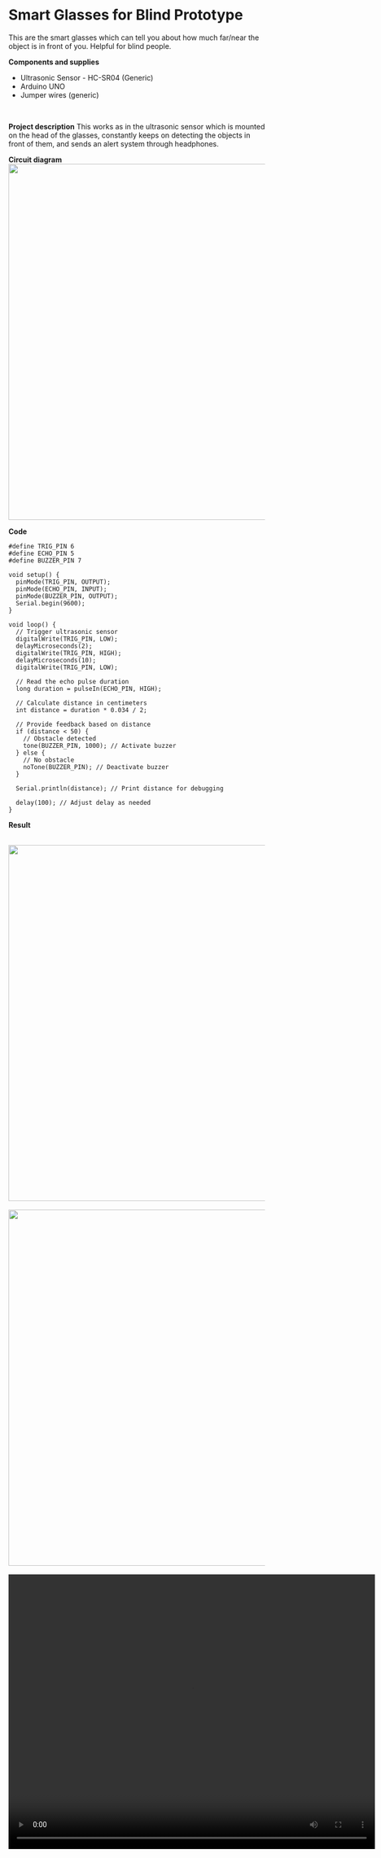 # Smart Glasses for Blind Prototype
This are the smart glasses which can tell you about how much far/near the object is in front of you. Helpful for blind people.

**Components and supplies**
<br>

* Ultrasonic Sensor - HC-SR04 (Generic)
* Arduino UNO
* Jumper wires (generic)
<br>

**Project description**
This works as in the ultrasonic sensor which is mounted on the head of the glasses, constantly keeps on detecting the objects in front of them, and sends an alert system through headphones.

**Circuit diagram**
<br>
<img src="PM\AD\smartglass\circuit_diagram.png" style="float: center;" width=800 height=700 >
<br>

**Code**

```
#define TRIG_PIN 6
#define ECHO_PIN 5
#define BUZZER_PIN 7

void setup() {
  pinMode(TRIG_PIN, OUTPUT);
  pinMode(ECHO_PIN, INPUT);
  pinMode(BUZZER_PIN, OUTPUT);
  Serial.begin(9600);
}

void loop() {
  // Trigger ultrasonic sensor
  digitalWrite(TRIG_PIN, LOW);
  delayMicroseconds(2);
  digitalWrite(TRIG_PIN, HIGH);
  delayMicroseconds(10);
  digitalWrite(TRIG_PIN, LOW);

  // Read the echo pulse duration
  long duration = pulseIn(ECHO_PIN, HIGH);

  // Calculate distance in centimeters
  int distance = duration * 0.034 / 2;

  // Provide feedback based on distance
  if (distance < 50) {
    // Obstacle detected
    tone(BUZZER_PIN, 1000); // Activate buzzer
  } else {
    // No obstacle
    noTone(BUZZER_PIN); // Deactivate buzzer
  }

  Serial.println(distance); // Print distance for debugging

  delay(100); // Adjust delay as needed
}
```

**Result** 

<br>
<img src="PM\AD\smartglass\r1.jpg" style="float: center;" width=800 height=700 >
<br>

<br>
<img src="PM\AD\smartglass\r3.jpg" style="float: center;" width=800 height=700 >
<br>

<br>

<video width="720" height="540" controls>
<source src="PM\AD\smartglass\r2.mp4" type="video/mp4">
<source src="PM\3D_print\w_1.ogg" type="video/ogg">
Your browser does not support the video tag.
</video>
<br>

